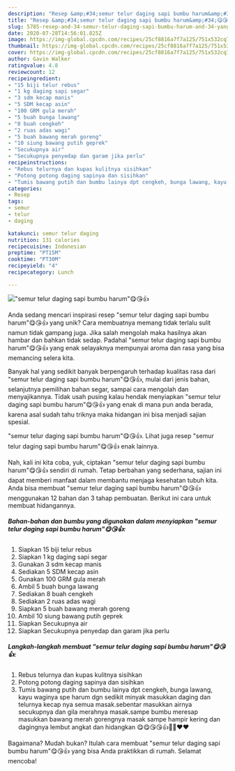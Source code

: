 ```yaml
---
description: "Resep &amp;#34;semur telur daging sapi bumbu harum&amp;#34;😋😘👍 yang Enak"
title: "Resep &amp;#34;semur telur daging sapi bumbu harum&amp;#34;😋😘👍 yang Enak"
slug: 5785-resep-and-34-semur-telur-daging-sapi-bumbu-harum-and-34-yang-enak
date: 2020-07-28T14:56:01.825Z
image: https://img-global.cpcdn.com/recipes/25cf8816a7f7a125/751x532cq70/semur-telur-daging-sapi-bumbu-harum😋😘👍-foto-resep-utama.jpg
thumbnail: https://img-global.cpcdn.com/recipes/25cf8816a7f7a125/751x532cq70/semur-telur-daging-sapi-bumbu-harum😋😘👍-foto-resep-utama.jpg
cover: https://img-global.cpcdn.com/recipes/25cf8816a7f7a125/751x532cq70/semur-telur-daging-sapi-bumbu-harum😋😘👍-foto-resep-utama.jpg
author: Gavin Walker
ratingvalue: 4.8
reviewcount: 12
recipeingredient:
- "15 biji telur rebus"
- "1 kg daging sapi segar"
- "3 sdm kecap manis"
- "5 SDM kecap asin"
- "100 GRM gula merah"
- "5 buah bunga lawang"
- "8 buah cengkeh"
- "2 ruas adas wagi"
- "5 buah bawang merah goreng"
- "10 siung bawang putih geprek"
- "Secukupnya air"
- "Secukupnya penyedap dan garam jika perlu"
recipeinstructions:
- "Rebus telurnya dan kupas kulitnya sisihkan"
- "Potong potong daging sapinya dan sisihkan"
- "Tumis bawang putih dan bumbu lainya dpt cengkeh, bunga lawang, kayu waginya spe harum dgn sedikit minyak masukkan daging dan telurnya kecap nya semua masak.sebentar masukkan airnya secukupnya dan gila merahnya masak.sampe bumbu meresap masukkan bawang merah gorengnya masak sampe hampir kering dan dagingnya lembut angkat dan hidangkan 😋😋😘😘👍🙏🙏❤️❤️"
categories:
- Resep
tags:
- semur
- telur
- daging

katakunci: semur telur daging 
nutrition: 131 calories
recipecuisine: Indonesian
preptime: "PT15M"
cooktime: "PT30M"
recipeyield: "4"
recipecategory: Lunch

---
```



![&#34;semur telur daging sapi bumbu harum&#34;😋😘👍](https://img-global.cpcdn.com/recipes/25cf8816a7f7a125/751x532cq70/semur-telur-daging-sapi-bumbu-harum😋😘👍-foto-resep-utama.jpg)

Anda sedang mencari inspirasi resep &#34;semur telur daging sapi bumbu harum&#34;😋😘👍 yang unik? Cara membuatnya memang tidak terlalu sulit namun tidak gampang juga. Jika salah mengolah maka hasilnya akan hambar dan bahkan tidak sedap. Padahal &#34;semur telur daging sapi bumbu harum&#34;😋😘👍 yang enak selayaknya mempunyai aroma dan rasa yang bisa memancing selera kita.

Banyak hal yang sedikit banyak berpengaruh terhadap kualitas rasa dari &#34;semur telur daging sapi bumbu harum&#34;😋😘👍, mulai dari jenis bahan, selanjutnya pemilihan bahan segar, sampai cara mengolah dan menyajikannya. Tidak usah pusing kalau hendak menyiapkan &#34;semur telur daging sapi bumbu harum&#34;😋😘👍 yang enak di mana pun anda berada, karena asal sudah tahu triknya maka hidangan ini bisa menjadi sajian spesial.

&#34;semur telur daging sapi bumbu harum&#34;😋😘👍. Lihat juga resep &#34;semur telur daging sapi bumbu harum&#34;😋😘👍 enak lainnya.


Nah, kali ini kita coba, yuk, ciptakan &#34;semur telur daging sapi bumbu harum&#34;😋😘👍 sendiri di rumah. Tetap berbahan yang sederhana, sajian ini dapat memberi manfaat dalam membantu menjaga kesehatan tubuh kita. Anda bisa membuat &#34;semur telur daging sapi bumbu harum&#34;😋😘👍 menggunakan 12 bahan dan 3 tahap pembuatan. Berikut ini cara untuk membuat hidangannya.

<!--inarticleads1-->

##### Bahan-bahan dan bumbu yang digunakan dalam menyiapkan &#34;semur telur daging sapi bumbu harum&#34;😋😘👍:

1. Siapkan 15 biji telur rebus
1. Siapkan 1 kg daging sapi segar
1. Gunakan 3 sdm kecap manis
1. Sediakan 5 SDM kecap asin
1. Gunakan 100 GRM gula merah
1. Ambil 5 buah bunga lawang
1. Sediakan 8 buah cengkeh
1. Sediakan 2 ruas adas wagi
1. Siapkan 5 buah bawang merah goreng
1. Ambil 10 siung bawang putih geprek
1. Siapkan Secukupnya air
1. Siapkan Secukupnya penyedap dan garam jika perlu




<!--inarticleads2-->

##### Langkah-langkah membuat &#34;semur telur daging sapi bumbu harum&#34;😋😘👍:

1. Rebus telurnya dan kupas kulitnya sisihkan
1. Potong potong daging sapinya dan sisihkan
1. Tumis bawang putih dan bumbu lainya dpt cengkeh, bunga lawang, kayu waginya spe harum dgn sedikit minyak masukkan daging dan telurnya kecap nya semua masak.sebentar masukkan airnya secukupnya dan gila merahnya masak.sampe bumbu meresap masukkan bawang merah gorengnya masak sampe hampir kering dan dagingnya lembut angkat dan hidangkan 😋😋😘😘👍🙏🙏❤️❤️




Bagaimana? Mudah bukan? Itulah cara membuat &#34;semur telur daging sapi bumbu harum&#34;😋😘👍 yang bisa Anda praktikkan di rumah. Selamat mencoba!
